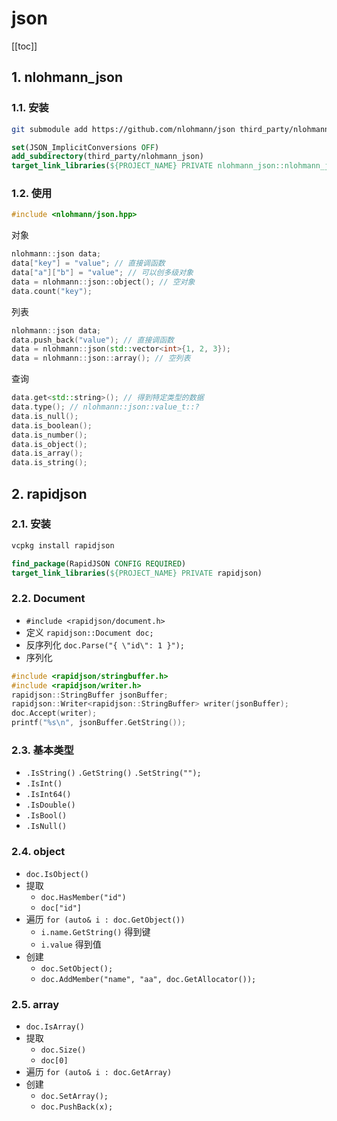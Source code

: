 # json

[[toc]]

## 1. nlohmann_json

### 1.1. 安装

```sh
git submodule add https://github.com/nlohmann/json third_party/nlohmann_json
```

```cmake
set(JSON_ImplicitConversions OFF)
add_subdirectory(third_party/nlohmann_json)
target_link_libraries(${PROJECT_NAME} PRIVATE nlohmann_json::nlohmann_json)
```

### 1.2. 使用

```cpp
#include <nlohmann/json.hpp>
```

对象

```cpp
nlohmann::json data;
data["key"] = "value"; // 直接调函数
data["a"]["b"] = "value"; // 可以创多级对象
data = nlohmann::json::object(); // 空对象
data.count("key");
```

列表

```cpp
nlohmann::json data;
data.push_back("value"); // 直接调函数
data = nlohmann::json(std::vector<int>{1, 2, 3});
data = nlohmann::json::array(); // 空列表
```

查询

```cpp
data.get<std::string>(); // 得到特定类型的数据
data.type(); // nlohmann::json::value_t::?
data.is_null();
data.is_boolean();
data.is_number();
data.is_object();
data.is_array();
data.is_string();
```

## 2. rapidjson

### 2.1. 安装

```sh
vcpkg install rapidjson
```

```cmake
find_package(RapidJSON CONFIG REQUIRED)
target_link_libraries(${PROJECT_NAME} PRIVATE rapidjson)
```

### 2.2. Document

- `#include <rapidjson/document.h>`
- 定义 `rapidjson::Document doc;`
- 反序列化 `doc.Parse("{ \"id\": 1 }");`
- 序列化

```cpp
#include <rapidjson/stringbuffer.h>
#include <rapidjson/writer.h>
rapidjson::StringBuffer jsonBuffer;
rapidjson::Writer<rapidjson::StringBuffer> writer(jsonBuffer);
doc.Accept(writer);
printf("%s\n", jsonBuffer.GetString());
```

### 2.3. 基本类型

- `.IsString()` `.GetString()` `.SetString("");`
- `.IsInt()`
- `.IsInt64()`
- `.IsDouble()`
- `.IsBool()`
- `.IsNull()`

### 2.4. object

- `doc.IsObject()`
- 提取
  - `doc.HasMember("id")`
  - `doc["id"]`
- 遍历 `for (auto& i : doc.GetObject())`
  - `i.name.GetString()` 得到键
  - `i.value` 得到值
- 创建
  - `doc.SetObject();`
  - `doc.AddMember("name", "aa", doc.GetAllocator());`

### 2.5. array

- `doc.IsArray()`
- 提取
  - `doc.Size()`
  - `doc[0]`
- 遍历 `for (auto& i : doc.GetArray)`
- 创建
  - `doc.SetArray();`
  - `doc.PushBack(x);`
